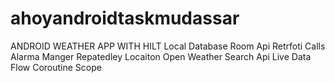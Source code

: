 # ahoyandroidtaskmudassar
ANDROID WEATHER APP WITH HILT Local Database Room
Api Retrfoti Calls
Alarma Manger Repatedley Locaiton 
Open Weather Search Api
Live Data 
Flow Coroutine Scope 
